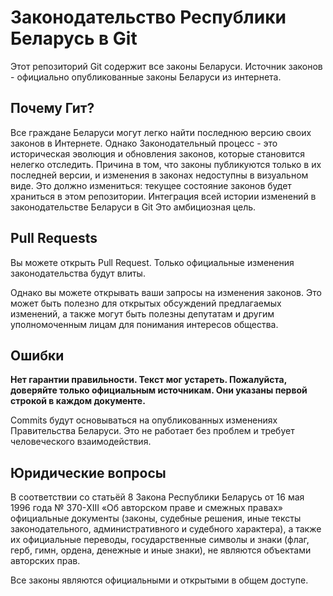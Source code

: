 Законодательство Республики Беларусь в Git
===================================

Этот репозиторий Git содержит все законы Беларуси.
Источник законов - официально опубликованные законы Беларуси из интернета.


Почему Гит?
----------

Все граждане Беларуси могут легко найти последнюю версию своих законов в Интернете.
Однако Законодательный процесс - это историческая эволюция и обновления законов, которые становится нелегко отследить.
Причина в том, что законы публикуются только в их последней версии, и изменения в законах недоступны в визуальном виде.
Это должно измениться: текущее состояние законов будет храниться в этом репозитории.
Интеграция всей истории изменений в законодательстве Беларуси в Git
Это амбициозная цель.


Pull Requests
-------------

Вы можете открыть Pull Request. Только официальные изменения законодательства будут влиты.

Однако вы можете открывать ваши запросы на изменения законов.
Это может быть полезно для открытых обсуждений предлагаемых изменений,
а также могут быть полезны депутатам и другим уполномоченным лицам для понимания интересов общества.


Ошибки
--------------------------

**Нет гарантии правильности. Текст мог устареть. Пожалуйста, доверяйте только официальным источникам. Они указаны первой строкой в каждом документе.**

Commits будут основываться на опубликованных изменениях Правительства Беларуси.
Это не работает без проблем и требует человеческого взаимодействия.


Юридические вопросы
-----------

В соответствии со статьёй 8 Закона Республики Беларусь от 16 мая 1996 года № 370-XІІІ «Об авторском праве и смежных правах» официальные документы (законы, судебные решения, иные тексты законодательного, административного и судебного характера), а также их официальные переводы, государственные символы и знаки (флаг, герб, гимн, ордена, денежные и иные знаки), не являются объектами авторских прав.

Все законы являются официальными и открытыми в общем доступе.
